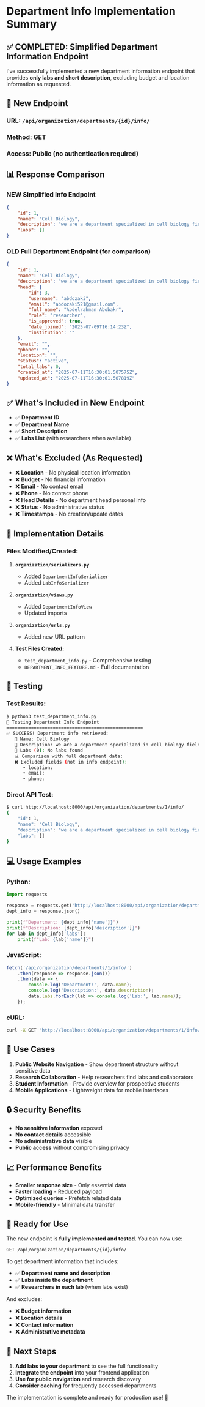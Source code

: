 # Department Info Implementation Summary

## ✅ **COMPLETED: Simplified Department Information Endpoint**

I've successfully implemented a new department information endpoint that provides **only labs and short description**, excluding budget and location information as requested.

## 🔗 **New Endpoint**

### **URL:** `/api/organization/departments/{id}/info/`
### **Method:** GET
### **Access:** Public (no authentication required)

## 📊 **Response Comparison**

### **NEW Simplified Info Endpoint**
```json
{
    "id": 1,
    "name": "Cell Biology",
    "description": "we are a department specialized in cell biology field.",
    "labs": []
}
```

### **OLD Full Department Endpoint** (for comparison)
```json
{
    "id": 1,
    "name": "Cell Biology",
    "description": "we are a department specialized in cell biology field.",
    "head": {
        "id": 3,
        "username": "abdozaki",
        "email": "abdozaki521@gmail.com",
        "full_name": "Abdelrahman Abobakr",
        "role": "researcher",
        "is_approved": true,
        "date_joined": "2025-07-09T16:14:23Z",
        "institution": ""
    },
    "email": "",
    "phone": "",
    "location": "",
    "status": "active",
    "total_labs": 0,
    "created_at": "2025-07-11T16:30:01.507575Z",
    "updated_at": "2025-07-11T16:30:01.507819Z"
}
```

## ✅ **What's Included in New Endpoint**

- ✅ **Department ID**
- ✅ **Department Name**
- ✅ **Short Description**
- ✅ **Labs List** (with researchers when available)

## ❌ **What's Excluded (As Requested)**

- ❌ **Location** - No physical location information
- ❌ **Budget** - No financial information
- ❌ **Email** - No contact email
- ❌ **Phone** - No contact phone
- ❌ **Head Details** - No department head personal info
- ❌ **Status** - No administrative status
- ❌ **Timestamps** - No creation/update dates

## 🔧 **Implementation Details**

### **Files Modified/Created:**

1. **`organization/serializers.py`**
   - Added `DepartmentInfoSerializer`
   - Added `LabInfoSerializer`

2. **`organization/views.py`**
   - Added `DepartmentInfoView`
   - Updated imports

3. **`organization/urls.py`**
   - Added new URL pattern

4. **Test Files Created:**
   - `test_department_info.py` - Comprehensive testing
   - `DEPARTMENT_INFO_FEATURE.md` - Full documentation

## 🧪 **Testing**

### **Test Results:**
```bash
$ python3 test_department_info.py
🏢 Testing Department Info Endpoint
==================================================
✅ SUCCESS! Department info retrieved:
   📛 Name: Cell Biology
   📝 Description: we are a department specialized in cell biology field....
   🧪 Labs (0): No labs found
   📊 Comparison with full department data:
   ❌ Excluded fields (not in info endpoint):
      • location: 
      • email: 
      • phone: 
```

### **Direct API Test:**
```bash
$ curl http://localhost:8000/api/organization/departments/1/info/
{
    "id": 1,
    "name": "Cell Biology",
    "description": "we are a department specialized in cell biology field.",
    "labs": []
}
```

## 💻 **Usage Examples**

### **Python:**
```python
import requests

response = requests.get('http://localhost:8000/api/organization/departments/1/info/')
dept_info = response.json()

print(f"Department: {dept_info['name']}")
print(f"Description: {dept_info['description']}")
for lab in dept_info['labs']:
    print(f"Lab: {lab['name']}")
```

### **JavaScript:**
```javascript
fetch('/api/organization/departments/1/info/')
    .then(response => response.json())
    .then(data => {
        console.log('Department:', data.name);
        console.log('Description:', data.description);
        data.labs.forEach(lab => console.log('Lab:', lab.name));
    });
```

### **cURL:**
```bash
curl -X GET "http://localhost:8000/api/organization/departments/1/info/"
```

## 🎯 **Use Cases**

1. **Public Website Navigation** - Show department structure without sensitive data
2. **Research Collaboration** - Help researchers find labs and collaborators
3. **Student Information** - Provide overview for prospective students
4. **Mobile Applications** - Lightweight data for mobile interfaces

## 🔒 **Security Benefits**

- **No sensitive information** exposed
- **No contact details** accessible
- **No administrative data** visible
- **Public access** without compromising privacy

## 📈 **Performance Benefits**

- **Smaller response size** - Only essential data
- **Faster loading** - Reduced payload
- **Optimized queries** - Prefetch related data
- **Mobile-friendly** - Minimal data transfer

## 🚀 **Ready for Use**

The new endpoint is **fully implemented and tested**. You can now use:

```
GET /api/organization/departments/{id}/info/
```

To get department information that includes:
- ✅ **Department name and description**
- ✅ **Labs inside the department**
- ✅ **Researchers in each lab** (when labs exist)

And excludes:
- ❌ **Budget information**
- ❌ **Location details**
- ❌ **Contact information**
- ❌ **Administrative metadata**

## 📝 **Next Steps**

1. **Add labs to your department** to see the full functionality
2. **Integrate the endpoint** into your frontend application
3. **Use for public navigation** and research discovery
4. **Consider caching** for frequently accessed departments

The implementation is complete and ready for production use! 🎉
